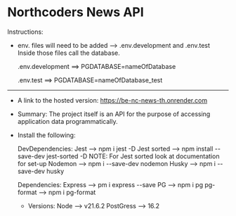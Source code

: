 # Northcoders News API

Instructions:
- env. files will need to be added -->
  .env.development and .env.test
  Inside those files call the database.

  .env.development
  ==> PGDATABASE=nameOfDatabase

  .env.test
  ==> PGDATABASE=nameOfDatabase_test

-----------------------------------
- A link to the hosted version: https://be-nc-news-th.onrender.com

- Summary:
The project itself is an API for the purpose of accessing application data programmatically.

- Install the following:

  DevDependencies:
  Jest --> npm i jest -D 
  Jest sorted --> npm install --save-dev jest-sorted -D
  NOTE: For Jest sorted look at documentation for set-up
  Nodemon --> npm i --save-dev nodemon
  Husky --> npm i --save-dev husky

  Dependencies:
  Express --> pm i express --save
  PG --> npm i pg
  pg-format --> npm i pg-format

  - Versions:
  Node --> v21.6.2
  PostGress --> 16.2

